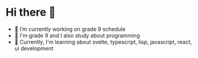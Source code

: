 # Hi there 👋


- 🔭 I’m currently working on grade 9 schedule
- 🧑 I'm grade 9 and I also study about programming
- 🌱 Currently, I'm learning about svelte, typescript, lisp, javascript, react, ui development
